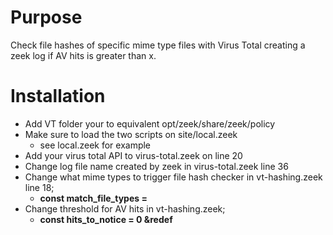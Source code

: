 # Purpose
Check file hashes of specific mime type files with Virus Total creating a zeek log if AV hits is greater than x. 

# Installation
- Add VT folder your to equivalent opt/zeek/share/zeek/policy
- Make sure to load the two scripts on site/local.zeek
  - see local.zeek for example
- Add your virus total API to virus-total.zeek on line 20
- Change log file name created by zeek in virus-total.zeek line 36
- Change what mime types to trigger file hash checker in vt-hashing.zeek line 18; 
  - **const match_file_types =**
- Change threshold for AV hits in vt-hashing.zeek; 
  -  **const hits_to_notice = 0 &redef**
